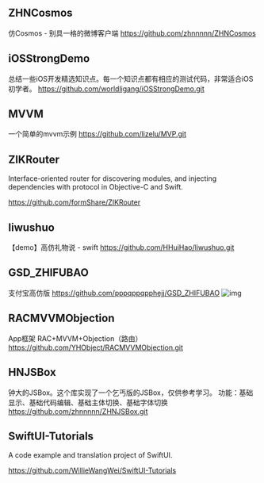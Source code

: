 ## ZHNCosmos 
仿Cosmos - 别具一格的微博客户端 
<https://github.com/zhnnnnn/ZHNCosmos> 



## iOSStrongDemo 
总结一些iOS开发精选知识点。每一个知识点都有相应的测试代码，非常适合iOS初学者。 
<https://github.com/worldligang/iOSStrongDemo.git> 



## MVVM

一个简单的mvvm示例 
<https://github.com/lizelu/MVP.git> 



## ZIKRouter

Interface-oriented router for discovering modules, and injecting dependencies with protocol in Objective-C and Swift.

https://github.com/formShare/ZIKRouter



## liwushuo

【demo】高仿礼物说 - swift 
<https://github.com/HHuiHao/liwushuo.git> 



## GSD_ZHIFUBAO

支付宝高仿版 
<https://github.com/pppqppqpphejj/GSD_ZHIFUBAO> 
![img](file:///var/folders/r4/bkmbvkmx0tx_rxnply62dm140000gp/T/WizNote/25849519-7168-4739-b9f4-01e9ee4136dd/index_files/9872d2b1-75b1-47cb-86ac-54f533e5fb60.gif) 



## RACMVVMObjection 
App框架 RAC+MVVM+Objection（路由） 
<https://github.com/YHObject/RACMVVMObjection.git>



## HNJSBox

钟大的JSBox。这个库实现了一个乞丐版的JSBox，仅供参考学习。 
功能：基础显示、基础代码编辑、基础主体切换、基础字体切换 
<https://github.com/zhnnnnn/ZHNJSBox.git>



## SwiftUI-Tutorials

A code example and translation project of SwiftUI.

https://github.com/WillieWangWei/SwiftUI-Tutorials